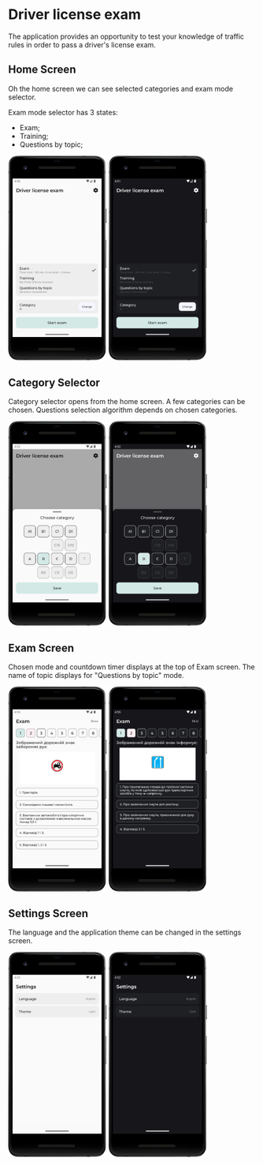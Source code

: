 # Driver license exam

The application provides an opportunity to test your knowledge of traffic rules in order to pass a driver's license exam.

## Home Screen

Oh the home screen we can see selected categories and exam mode selector.

Exam mode selector has 3 states:
* Exam;
* Training;
* Questions by topic;

<img src="media/home_light.png" width="200"/> <img src="media/home_dark.png" width="200"/>

## Category Selector

Category selector opens from the home screen. A few categories can be chosen. Questions selection algorithm depends on chosen categories.

<img src="media/category_selector_light.png" width="200"/> <img src="media/category_selector_dark.png" width="200"/>

## Exam Screen

Chosen mode and countdown timer displays at the top of Exam screen. The name of topic displays for "Questions by topic" mode.

<img src="media/exam_light.png" width="200"/> <img src="media/exam_dark.png" width="200"/>

## Settings Screen

The language and the application theme can be changed in the settings screen.

<img src="media/settings_light.png" width="200"/> <img src="media/settings_dark.png" width="200"/>
